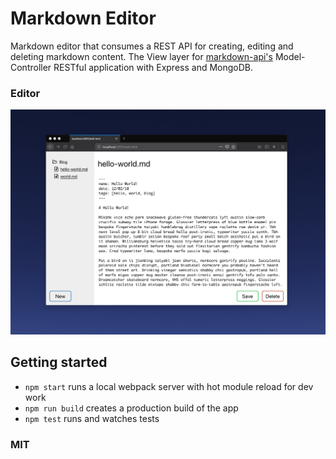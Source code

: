 # Markdown Editor

Markdown editor that consumes a REST API for creating, editing and deleting markdown content. The View layer for [markdown-api's](https://github.com/johnfoderaro/markdown-api) Model-Controller RESTful application with Express and MongoDB. 

### Editor
![editor](/screenshots/editor.png?raw=true)

## Getting started

- `npm start` runs a local webpack server with hot module reload for dev work
- `npm run build` creates a production build of the app
- `npm test` runs and watches tests

### MIT